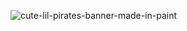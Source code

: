 ![cute-lil-pirates-banner-made-in-paint](https://github.com/COKAIZOKU/COKAIZOKU/assets/121916621/c4b23245-ddc1-460b-b67e-4ee1790577dd)
<!--
**COKAIZOKU/COKAIZOKU** is a ✨ _special_ ✨ repository because its `README.md` (this file) appears on your GitHub profile.

Here are some ideas to get you started:

- 🔭 I’m currently working on ...
- 🌱 I’m currently learning ...
- 👯 I’m looking to collaborate on ...
- 🤔 I’m looking for help with ...
- 💬 Ask me about ...
- 📫 How to reach me: ...
- 😄 Pronouns: ...
- ⚡ Fun fact: ...
-->
